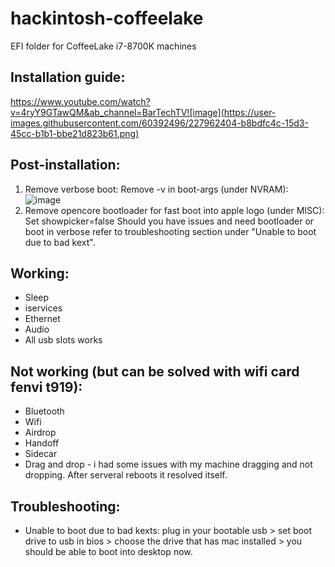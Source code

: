# hackintosh-coffeelake
 EFI folder for CoffeeLake i7-8700K machines

## Installation guide: 
  https://www.youtube.com/watch?v=4ryY9GTawQM&ab_channel=BarTechTV![image](https://user-images.githubusercontent.com/60392496/227962404-b8bdfc4c-15d3-45cc-b1b1-bbe21d823b61.png)

## Post-installation:
   1. Remove verbose boot:
      Remove -v in boot-args (under NVRAM):
      ![image](https://user-images.githubusercontent.com/60392496/227962586-7b7329e9-f3d2-4a97-bae0-04e302548f56.png)
   2. Remove opencore bootloader for fast boot into apple logo (under MISC): 
      Set showpicker=false 
      Should you have issues and need bootloader or boot in verbose refer to troubleshooting section under "Unable to boot due to bad kext".
      
## Working: 
   - Sleep
   - iservices
   - Ethernet
   - Audio
   - All usb slots works

## Not working (but can be solved with wifi card fenvi t919):
  - Bluetooth
  - Wifi
  - Airdrop
  - Handoff
  - Sidecar
  - Drag and drop - i had some issues with my machine dragging and not dropping. After serveral reboots it resolved itself.

## Troubleshooting:
  - Unable to boot due to bad kexts: plug in your bootable usb > set boot drive to usb in bios > choose the drive that has mac installed > you should be able to boot into desktop now.
